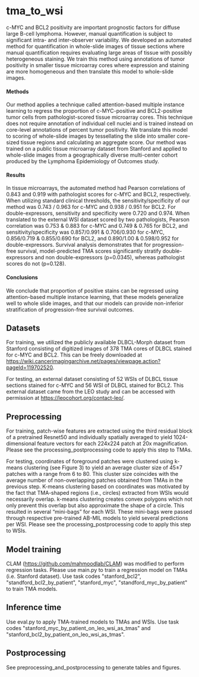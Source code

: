 # tma_to_wsi

c-MYC and BCL2 positivity are important prognostic factors for diffuse large B-cell lymphoma. However, manual quantification is subject to significant intra- and inter-observer variability. We developed an automated method for quantification in whole-slide images of tissue sections where manual quantification requires evaluating large areas of tissue with possibly heterogeneous staining. We train this method using annotations of tumor positivity in smaller tissue microarray cores where expression and staining are more homogeneous and then translate this model to whole-slide images. 

#### Methods
Our method applies a technique called attention-based multiple instance learning to regress the proportion of c-MYC-positive and BCL2-positive tumor cells from pathologist-scored tissue microarray cores. This technique does not require annotation of individual cell nuclei and is trained instead on core-level annotations of percent tumor positivity. We translate this model to scoring of whole-slide images by tessellating the slide into smaller core-sized tissue regions and calculating an aggregate score. Our method was trained on a public tissue microarray dataset from Stanford and applied to whole-slide images from a geographically diverse multi-center cohort produced by the Lymphoma Epidemiology of Outcomes study.

#### Results

In tissue microarrays, the automated method had Pearson correlations of 0.843 and 0.919 with pathologist scores for c-MYC and BCL2, respectively. When utilizing standard clinical thresholds, the sensitivity/specificity of our method was 0.743 / 0.963 for c-MYC and 0.938 / 0.951 for BCL2. For double-expressors, sensitivity and specificity were 0.720 and 0.974. When translated to the external WSI dataset scored by two pathologists, Pearson correlation was 0.753 & 0.883 for c-MYC and 0.749 & 0.765 for BCL2, and sensitivity/specificity was 0.857/0.991 & 0.706/0.930 for c-MYC, 0.856/0.719 & 0.855/0.690 for BCL2, and 0.890/1.00 & 0.598/0.952 for double-expressors. Survival analysis demonstrates that for progression-free survival, model-predicted TMA scores significantly stratify double-expressors and non double-expressors (p=0.0345), whereas pathologist scores do not (p=0.128). 

#### Conclusions

We conclude that proportion of positive stains can be regressed using attention-based multiple instance learning, that these models generalize well to whole slide images, and that our models can provide non-inferior stratification of progression-free survival outcomes.

## Datasets

For training, we utilized the publicly available DLBCL-Morph dataset from Stanford consisting of digitized images of 378 TMA cores of DLBCL stained for c-MYC and BCL2. This can be freely downloaded at https://wiki.cancerimagingarchive.net/pages/viewpage.action?pageId=119702520.

For testing, an external dataset consisting of 52 WSIs of DLBCL tissue sections stained for c-MYC and 56 WSI of DLBCL stained for BCL2. This external dataset came from the LEO study and can be accessed with permission at https://leocohort.org/contact-leo/.

## Preprocessing

For training, patch-wise features are extracted using the third residual block of a pretrained Resnet50 and individually spatially averaged to yield 1024-dimensional feature vectors for each 224x224 patch at 20x magnification. Please see the processing_postprocessing code to apply this step to TMAs.

For testing, coordinates of foreground patches were clustered using k-means clustering (see Figure 3) to yield an average cluster size of 45±7 patches with a range from 6 to 80. This cluster size coincides with the average number of non-overlapping patches obtained from TMAs in the previous step. K-means clustering based on coordinates was motivated by the fact that TMA-shaped regions (i.e., circles) extracted from WSIs would necessarily overlap. k-means clustering creates convex polygons which not only prevent this overlap but also approximate the shape of a circle. This resulted in several “mini-bags” for each WSI. These mini-bags were passed through respective pre-trained AB-MIL models to yield several predictions per WSI. Please see the processing_postprocessing code to apply this step to WSIs.

## Model training

CLAM (https://github.com/mahmoodlab/CLAM) was modified to perform regression tasks. Please use main.py to train a regression model on TMAs (i.e. Stanford dataset). Use task codes "stanford_bcl2", "standford_bcl2_by_patient", "stanford_myc", "standford_myc_by_patient" to train TMA models. 

## Inference time

Use eval.py to apply TMA-trained models to TMAs and WSIs. Use task codes "stanford_myc_by_patient_on_leo_wsi_as_tmas" and "stanford_bcl2_by_patient_on_leo_wsi_as_tmas".

## Postprocessing

See preprocessing_and_postprocessing to generate tables and figures.
